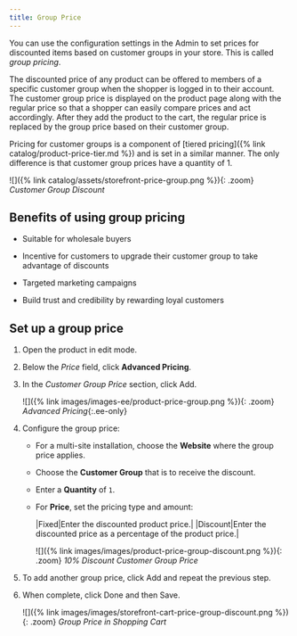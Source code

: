 ```yaml
---
title: Group Price
---
```


You can use the configuration settings in the Admin to set prices for discounted items based on customer groups in your store. This is called _group pricing_.

The discounted price of any product can be offered to members of a specific customer group when the shopper is  logged in to their account. The customer group price is displayed on the product page along with the regular price so that a shopper can easily compare prices and act accordingly. After they add the product to the cart, the regular price is replaced by the group price based on their customer group.

Pricing for customer groups is a component of [tiered pricing]({% link catalog/product-price-tier.md %}) and is set in a similar manner. The only difference is that customer group prices have a quantity of 1.

![]({% link catalog/assets/storefront-price-group.png %}){: .zoom}
_Customer Group Discount_

## Benefits of using group pricing

- Suitable for wholesale buyers

- Incentive for customers to upgrade their customer group to take advantage of discounts

- Targeted marketing campaigns

- Build trust and credibility by rewarding loyal customers

## Set up a group price

1. Open the product in edit mode.

1. Below the _Price_ field, click **Advanced Pricing**.

1. In the _Customer Group Price_ section, click <span class="btn">Add</span>.

   ![]({% link images/images-ee/product-price-group.png %}){: .zoom}
   _Advanced Pricing_{:.ee-only}

1. Configure the group price:

   - For a multi-site installation, choose the **Website** where the group price applies.

   - Choose the **Customer Group** that is to receive the discount.

   - Enter a **Quantity** of `1`.

   - For **Price**, set the pricing type and amount:

      |Fixed|Enter the discounted product price.|
      |Discount|Enter the discounted price as a percentage of the product price.|

      ![]({% link images/images/product-price-group-discount.png %}){: .zoom}
      _10% Discount Customer Group Price_

1. To add another group price, click <span class="btn">Add</span> and repeat the previous step.

1. When complete, click <span class="btn">Done</span> and then <span class="btn">Save</span>.

    ![]({% link images/images/storefront-cart-price-group-discount.png %}){: .zoom}
    _Group Price in Shopping Cart_
